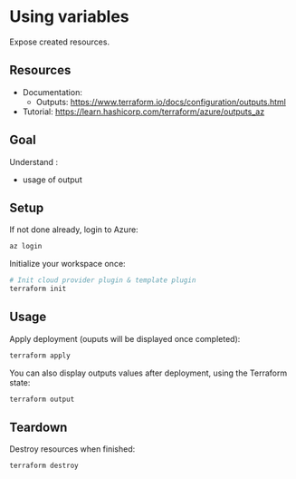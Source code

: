 # Using variables
Expose created resources.

## Resources
- Documentation:
  - Outputs: https://www.terraform.io/docs/configuration/outputs.html
- Tutorial: https://learn.hashicorp.com/terraform/azure/outputs_az

## Goal
Understand :
- usage of output

## Setup
If not done already, login to Azure:
```bash
az login
```

Initialize your workspace once:
```bash
# Init cloud provider plugin & template plugin
terraform init
```

## Usage
Apply deployment (ouputs will be displayed once completed):
```bash
terraform apply
```

You can also display outputs values after deployment, using the Terraform state:
```bash
terraform output
```

## Teardown
Destroy resources when finished:
```bash
terraform destroy
```
